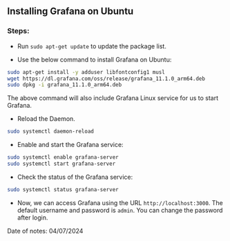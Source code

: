 ## Installing Grafana on Ubuntu

### Steps:

- Run `sudo apt-get update` to update the package list.

- Use the below command to install Grafana on Ubuntu:

```bash
sudo apt-get install -y adduser libfontconfig1 musl
wget https://dl.grafana.com/oss/release/grafana_11.1.0_arm64.deb
sudo dpkg -i grafana_11.1.0_arm64.deb
```
The above command will also include Grafana Linux service for us to start Grafana.

- Reload the Daemon.

```bash
sudo systemctl daemon-reload
```

- Enable and start the Grafana service:

```bash
sudo systemctl enable grafana-server
sudo systemctl start grafana-server
```

- Check the status of the Grafana service:

```bash
sudo systemctl status grafana-server
```

- Now, we can access Grafana using the URL `http://localhost:3000`. The default username and password is `admin`. You can change the password after login.

Date of notes: 04/07/2024